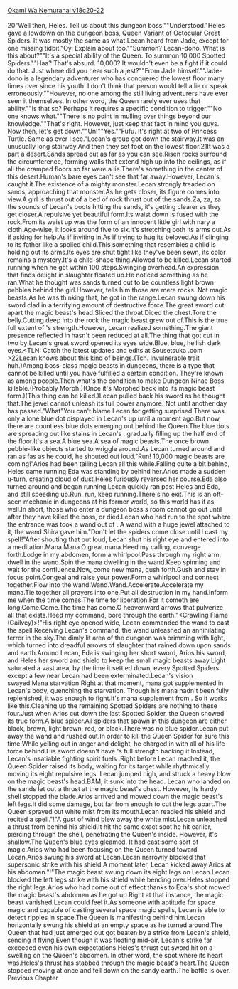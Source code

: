 [Okami Wa Nemuranai v18c20-22](https://www.sousetsuka.com/2020/05/okami-wa-nemuranai-18202122.html)
<br/><br/>
20"Well then, Heles. Tell us about this dungeon boss.""Understood."Heles gave a lowdown on the dungeon boss, Queen Variant of Octocular Great Spiders. It was mostly the same as what Lecan heard from Jade, except for one missing tidbit."Oy. Explain about <Summon> too.""Summon? Lecan-dono. What is this about?""It's a special ability of the Queen. To summon 10,000 Spotted Spiders.""Haa? That's absurd. 10,000? It wouldn't even be a fight if it could do that. Just where did you hear such a jest?""From Jade himself.""Jade-dono is a legendary adventurer who has conquered the lowest floor many times over since his youth. I don't think that person would tell a lie or speak erroneously.""However, no one among the still living adventurers have ever seen it themselves. In other word, the Queen rarely ever uses that ability.""Is that so? Perhaps it requires a specific condition to trigger.""No one knows what.""There is no point in mulling over things beyond our knowledge.""That's right. However, just keep that fact in mind you guys. Now then, let's get down.""Un!""Yes.""Fufu. It's right at two of Princess Turtle. Same as ever I see."Lecan's group got down the stairway.It was an unusually long stairway.And then they set foot on the lowest floor.21It was a part a desert.Sands spread out as far as you can see.Risen rocks surround the circumference, forming walls that extend high up into the ceilings, as if all the cramped floors so far were a lie.There's something in the center of this desert.Human's bare eyes can't see that far away.However, Lecan's <Life Detection> caught it.The existence of a mighty monster.Lecan strongly treaded on sands, approaching that monster.As he gets closer, its figure comes into view.A girl is thrust out of a bed of rock thrust out of the sands.Za, za, za the sounds of Lecan's boots hitting the sands, it's getting clearer as they get closer.A repulsive yet beautiful form.Its waist down is fused with the rock.From its waist up was the form of an innocent little girl with nary a cloth.Age-wise, it looks around five to six.It's stretching both its arms out.As if asking for help.As if inviting in.As if trying to hug its beloved.As if clinging to its father like a spoiled child.This something that resembles a child is holding out its arms.Its eyes are shut tight like they've been sewn, its color remains a mystery.It's a child-shape thing.Allowed to be killed.Lecan started running when he got within 100 steps.Swinging <Sword of Agost> overhead.An expression that finds delight in slaughter floated up.He noticed something as he ran.What he thought was sands turned out to be countless light brown pebbles behind the girl.However, <Life Detection> tells him those are mere rocks. Not magic beasts.As he was thinking that, he got in the range.Lecan swung down his sword clad in a terrifying amount of destructive force.The great sword cut apart the magic beast's head.Sliced the throat.Diced the chest.Tore the belly.Cutting deep into the rock the magic beast grew out of.This is the true full extent of <Guardian Jewel of Zana>'s strength.However, Lecan realized something.The giant presence reflected in <Life Detection> hasn't been reduced at all.The thing that got cut in two by Lecan's great sword opened its eyes wide.Blue, blue, hellish dark eyes.<TLN: Catch the latest updates and edits at Sousetsuka .com >22Lecan knows about this kind of beings.(Tch. Invulnerable trait huh.)Among boss-class magic beasts in dungeons, there is a type that cannot be killed until you have fulfilled a certain condition. They're known as <Invulnerable Trait> among people.Then what's the condition to make Dungeon Ninae Boss killable.(Probably Morph.)(Once it's Morphed back into its magic beast form.)(This thing can be killed.)Lecan pulled back his sword as he thought that.The jewel cannot unleash its full power anymore. Not until another day has passed."What"You can't blame Lecan for getting surprised.There was only a lone blue dot displayed in Lecan's <Life Detection> up until a moment ago.But now, there are countless blue dots emerging out behind the Queen.The blue dots are spreading out like stains in Lecan's <Life Detection>, gradually filling up the half end of the floor.It's a sea.A blue sea.A sea of magic beasts.The once brown pebble-like objects started to wriggle around.As Lecan turned around and ran as fas as he could, he shouted out loud."Run! 10,000 magic beasts are coming!"Arios had been tailing Lecan all this while.Falling quite a bit behind, Heles came running.Eda was standing by behind her.Arios made a sudden u-turn, creating cloud of dust.Heles furiously reversed her course.Eda also turned around and began running.Lecan quickly ran past Heles and Eda, and still speeding up.Run, run, keep running.There's no exit.This is an oft-seen mechanic in dungeons at his former world, so this world has it as well.In short, those who enter a dungeon boss's room cannot go out until after they have killed the boss, or died.Lecan who had run to the spot where the entrance was took a wand out of <Storage>. A wand with a huge jewel attached to it, the wand Shira gave him."Don't let the spiders come close until I cast my spell!"After shouting that out loud, Lecan shut his right eye and entered into a meditation.Mana.Mana.O great mana.Heed my calling, converge forth.Lodge in my abdomen, form a whirlpool.Pass through my right arm, dwell in the wand.Spin the mana dwelling in the wand.Keep spinning and wait for the confluence.Now, come new mana, gush forth.Gush and stay in focus point.Congeal and raise your power.Form a whirlpool and connect together.Flow into the wand.Wand.Wand.Accelerate.Accelerate my mana.Tie together all prayers into one.Put all destruction in my hand.Inform me when the time comes.The time for liberation.For it cometh ere long.Come.Come.The time has come.O heavenward arrows that pulverize all that exists.Heed my command, bore through the earth."<Crawling Flame (Gailvey)>!"His right eye opened wide, Lecan commanded the wand to cast the spell.Receiving Lecan's command, the wand unleashed an annihilating terror in the sky.The dimly lit area of the dungeon was brimming with light, which turned into dreadful arrows of slaughter that rained down upon sands and earth.Around Lecan, Eda is swinging her short sword, Arios his sword, and Heles her sword and shield to keep the small magic beasts away.Light saturated a vast area, by the time it settled down, every Spotted Spiders except a few near Lecan had been exterminated.Lecan's vision swayed.Mana starvation.Right at that moment, mana got supplemented in Lecan's body, quenching the starvation. Though his mana hadn't been fully replenished, it was enough to fight.It's mana supplement from <Guardian Jewel of Zana>. So it works like this.Cleaning up the remaining Spotted Spiders are nothing to these four.Just when Arios cut down the last Spotted Spider, the Queen showed its true form.A blue spider.All spiders that spawn in this dungeon are either black, brown, light brown, red, or black.There was no blue spider.Lecan put away the wand and rushed out.In order to kill the Queen Spider for sure this time.While yelling out in anger and delight, he charged in with all of his life force behind.His sword doesn't have <Guardian Jewel of Zana>'s full strength backing it.Instead, Lecan's insatiable fighting spirit fuels <Sword of Agost>.Right before Lecan reached it, the Queen Spider raised its body, waiting for its target while rhythmically moving its eight repulsive legs. Lecan jumped high, and struck a heavy blow on the magic beast's head.BAM, it sunk into the head. Lecan who landed on the sands let out a thrust at the magic beast's chest. However, its hardy shell stopped the blade.Arios arrived and mowed down the magic beast's left legs.It did some damage, but far from enough to cut the legs apart.The Queen sprayed out white mist from its mouth.Lecan readied his shield and recited a spell."<Wind>!"A gust of wind blew away the white mist.Lecan unleashed a thrust from behind his shield.It hit the same exact spot he hit earlier, piercing through the shell, penetrating the Queen's inside. However, it's shallow.The Queen's blue eyes gleamed. It had cast some sort of magic.Arios who had been focusing on the Queen turned toward Lecan.Arios swung his sword at Lecan.Lecan narrowly blocked that supersonic strike with his shield.A moment later, Lecan kicked away Arios at his abdomen."<Purification>!"The magic beast swung down its eight legs on Lecan.Lecan blocked the left legs strike with his shield while bending over.Heles stopped the right legs.Arios who had come out of <Charm> effect thanks to Eda's <Purification> shot mowed the magic beast's abdomen as he got up.Right at that instance, the magic beast vanished.Lecan could feel it.As someone with aptitude for space magic and capable of casting several space magic spells, Lecan is able to detect ripples in space.The Queen is manifesting behind him.Lecan horizontally swung his shield at an empty space as he turned around.The Queen that had just emerged out got beaten by a strike from Lecan's shield, sending it flying.Even though it was floating mid-air, Lecan's strike far exceeded even his own expectations.Heles's thrust out sword hit on a swelling on the Queen's abdomen. In other word, the spot where its heart was.Heles's thrust has stabbed through the magic beast's heart.The Queen stopped moving at once and fell down on the sandy earth.The battle is over.<br/>
Previous Chapter<br/>
